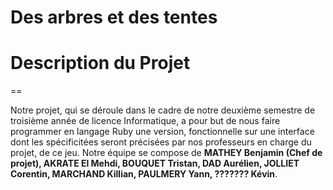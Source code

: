 ﻿# Des arbres et des tentes

# Description du Projet

==

Notre projet, qui se déroule dans le cadre de notre deuxième semestre de troisième année de licence Informatique, a pour but de nous faire programmer en langage Ruby une version, fonctionnelle sur une interface dont les spécificitées seront précisées par nos professeurs en charge du projet, de ce jeu. Notre équipe se compose de **MATHEY Benjamin (Chef de projet), AKRATE El Mehdi, BOUQUET Tristan, DAD Aurélien, JOLLIET Corentin, MARCHAND Killian, PAULMERY Yann, ??????? Kévin**.